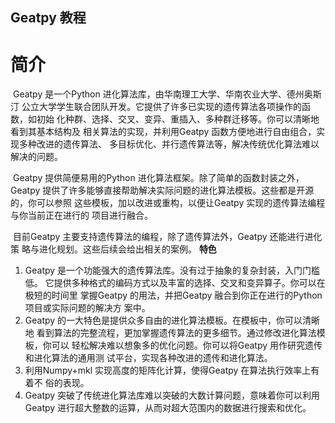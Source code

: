 ## Geatpy 教程
# 简介
​	Geatpy 是一个Python 进化算法库，由华南理工大学、华南农业大学、德州奥斯汀
公立大学学生联合团队开发。它提供了许多已实现的遗传算法各项操作的函数，如初始
化种群、选择、交叉、变异、重插入、多种群迁移等。你可以清晰地看到其基本结构及
相关算法的实现，并利用Geatpy 函数方便地进行自由组合，实现多种改进的遗传算法、
多目标优化、并行遗传算法等，解决传统优化算法难以解决的问题。

​	Geatpy 提供简便易用的Python 进化算法框架。除了简单的函数封装之外，Geatpy
提供了许多能够直接帮助解决实际问题的进化算法模板。这些都是开源的，你可以参照
这些模板，加以改进或重构，以便让Geatpy 实现的遗传算法编程与你当前正在进行的
项目进行融合。
​	

​	目前Geatpy 主要支持遗传算法的编程，除了遗传算法外，Geatpy 还能进行进化策
略与进化规划。这些后续会给出相关的案例。
**特色**

1. Geatpy 是一个功能强大的遗传算法库。没有过于抽象的复杂封装，入门门槛低。
  它提供多种格式的编码方式以及丰富的选择、交叉和变异算子。你可以在极短的时间里
  掌握Geatpy 的用法，并把Geatpy 融合到你正在进行的Python 项目或实际问题的解决方
  案中。
2. Geatpy 的一大特色是提供众多自由的进化算法模板。在模板中，你可以清晰地
  看到算法的完整流程，更加掌握遗传算法的更多细节。通过修改进化算法模板，你可以
  轻松解决难以想象多的优化问题。你可以将Geatpy 用作研究遗传和进化算法的通用测
  试平台，实现各种改进的遗传和进化算法。
3. 利用Numpy+mkl 实现高度的矩阵化计算，使得Geatpy 在算法执行效率上有着不
  俗的表现。
4. Geatpy 突破了传统进化算法库难以突破的大数计算问题，意味着你可以利用
  Geatpy 进行超大整数的运算，从而对超大范围内的数据进行搜索和优化。